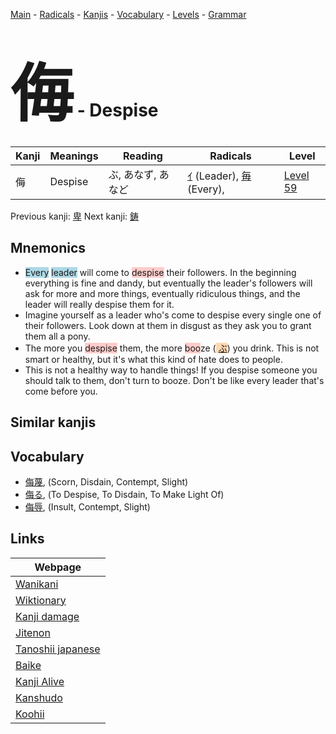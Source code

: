 <style> bigfont {font-size: 100px}</style>
[Main](../index.md) -
[Radicals](../radicals.md) -
[Kanjis](../kanjis.md) -
[Vocabulary](../vocabulary.md) -
[Levels](../levels.md) -
[Grammar](../grammar.md)
# <bigfont> 侮</bigfont> - Despise 

| Kanji | Meanings | Reading | Radicals | Level |
| --- | --- | --- | --- | --- |
| 侮 | Despise | ぶ, あなず, あなど | [ｲ](../radicals/ｲ.md) (Leader), [毎](../radicals/毎.md) (Every),  | [Level 59](../levels/wk_level59.md) |

Previous kanji: [卑](卑.md) Next kanji: [鋳](鋳.md) 

## Mnemonics
 * <span style="background-color:#ADD8E6"> Every</span> <span style="background-color:#ADD8E6"> leader</span> will come to <span style="background-color:#ffcccb"> despise</span> their followers. In the beginning everything is fine and dandy, but eventually the leader's followers will ask for more and more things, eventually ridiculous things, and the leader will really despise them for it.
* Imagine yourself as a leader who's come to despise every single one of their followers. Look down at them in disgust as they ask you to grant them all a pony.
* The more you <span style="background-color:#ffcccb"> despise</span> them, the more <span style="background-color:#ffcccb"> boo</span>ze (<span style="background-color:#fed8b1"> [ぶ](https://jisho.org/search/ぶ)</span>) you drink. This is not smart or healthy, but it's what this kind of hate does to people.
* This is not a healthy way to handle things! If you despise someone you should talk to them, don't turn to booze. Don't be like every leader that's come before you.


## Similar kanjis
 


## Vocabulary
 * [侮蔑](../vocabulary/侮.md), (Scorn, Disdain, Contempt, Slight)
* [侮る](../vocabulary/侮.md), (To Despise, To Disdain, To Make Light Of)
* [侮辱](../vocabulary/侮.md), (Insult, Contempt, Slight)



## Links 

| Webpage |
| --- |
| [Wanikani          ](https://www.wanikani.com/kanji/侮) |
| [Wiktionary        ](https://en.wiktionary.org/wiki/侮) |
| [Kanji damage      ](http://www.kanjidamage.com/kanji/search?utf8=✓&q=侮) |
| [Jitenon           ](https://jitenon.com/kanji/侮) |
| [Tanoshii japanese ](https://www.tanoshiijapanese.com/dictionary/kanji.cfm?k=侮) |
| [Baike             ](https://baike.baidu.com/item/侮) |
| [Kanji Alive       ](https://app.kanjialive.com/侮) |
| [Kanshudo          ](https://www.kanshudo.com/searchmn?q=侮) |
| [Koohii            ](https://kanji.koohii.com/study/kanji/侮) |
